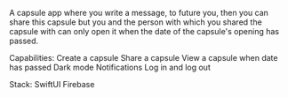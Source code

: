 A capsule app where you write a message, to future you, then you can share this capsule but you and the person with which you shared the capsule with can only open it when the date of the capsule's opening has passed.

Capabilities:
Create a capsule
Share a capsule
View a capsule when date has passed
Dark mode 
Notifications
Log in and log out

Stack:
SwiftUI
Firebase
